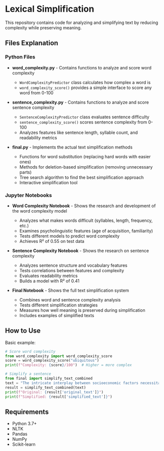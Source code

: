 # Lexical Simplification

This repository contains code for analyzing and simplifying text by reducing complexity while preserving meaning.

## Files Explanation

### Python Files

- **word_complexity.py** - Contains functions to analyze and score word complexity
  - `WordComplexityPredictor` class calculates how complex a word is
  - `word_complexity_score()` provides a simple interface to score any word from 0-100

- **sentence_complexity.py** - Contains functions to analyze and score sentence complexity
  - `SentenceComplexityPredictor` class evaluates sentence difficulty
  - `sentence_complexity_score()` scores sentence complexity from 0-100
  - Analyzes features like sentence length, syllable count, and readability metrics

- **final.py** - Implements the actual text simplification methods
  - Functions for word substitution (replacing hard words with easier ones)
  - Methods for deletion-based simplification (removing unnecessary parts)
  - Tree search algorithm to find the best simplification approach
  - Interactive simplification tool

### Jupyter Notebooks

- **Word Complexity Notebook** - Shows the research and development of the word complexity model
  - Analyzes what makes words difficult (syllables, length, frequency, etc.)
  - Examines psycholinguistic features (age of acquisition, familiarity)
  - Tests different models to predict word complexity
  - Achieves R² of 0.55 on test data

- **Sentence Complexity Notebook** - Shows the research on sentence complexity
  - Analyzes sentence structure and vocabulary features
  - Tests correlations between features and complexity
  - Evaluates readability metrics
  - Builds a model with R² of 0.41

- **Final Notebook** - Shows the full text simplification system
  - Combines word and sentence complexity analysis
  - Tests different simplification strategies
  - Measures how well meaning is preserved during simplification
  - Includes examples of simplified texts

## How to Use

Basic example:

```python
# Score word complexity
from word_complexity import word_complexity_score
score = word_complexity_score("ubiquitous")
print(f"Complexity: {score}/100")  # Higher = more complex

# Simplify a sentence
from final import simplify_text_combined
text = "The intricate interplay between socioeconomic factors necessitates a multifaceted approach."
result = simplify_text_combined(text)
print(f"Original: {result['original_text']}")
print(f"Simplified: {result['simplified_text']}")
```

## Requirements

- Python 3.7+
- NLTK
- Pandas
- NumPy
- Scikit-learn
